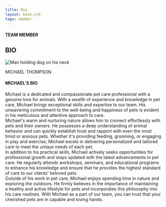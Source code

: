 ```yaml
---
title: Bio
layout: base.njk
tags: member
---
```

<section class="team-member-bio">
    <div class="about-us-header">
        <div>
            <div id="vertical-line"></div>
        </div>
        <div class="header-text">
            <h4>TEAM MEMBER</h6>
            <h1 id="team-header">BIO</h1>
        </div>
    </div>
    <div class="team-member-img-and-bio">
        <div class="team-member-img">
            <div>
                <img src="\images\team-member4.png" alt="Man holding dog on his neck">
                <p>MICHAEL THOMPSON</p>
            </div>
        </div>
        <div class="team-member-info">
            <h4>MICHAEL'S BIO</h4>
            <p>
                Michael is a dedicated and compassionate pet care professional with a genuine love for animals. With a wealth of experience and knowledge in pet care, Michael brings exceptional skills and expertise to our team. His unwavering commitment to the well-being and happiness of pets is evident in his meticulous and attentive approach to care.
                <br>
                Michael's warm and nurturing nature allows him to connect effortlessly with pets and their owners. He possesses a deep understanding of animal behavior and can quickly establish trust and rapport with even the most timid or anxious pets. Whether it's providing feeding, grooming, or engaging in play and exercise, Michael excels in delivering personalized and tailored care to meet the unique needs of each pet.
                <br>
                In addition to his practical skills, Michael actively seeks opportunities for professional growth and stays updated with the latest advancements in pet care. He regularly attends workshops, seminars, and educational programs to enhance his knowledge and ensure that he provides the highest standard of care to our clients' beloved pets.
                <br>
                Outside of his work in pet care, Michael enjoys spending time in nature and exploring the outdoors. He firmly believes in the importance of maintaining a healthy and active lifestyle for pets and incorporates this philosophy into his care routines. With Michael as a part of our team, you can trust that your cherished pets are in capable and loving hands.
            </p>
        </div>
    </div>
</section>